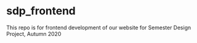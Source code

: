 # sdp_frontend

This repo is for frontend development of our website for Semester Design Project, Autumn 2020
